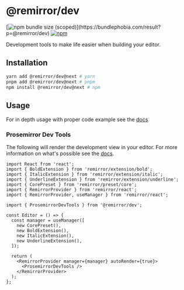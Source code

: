 # @remirror/dev

[![npm bundle size (scoped)](https://img.shields.io/bundlephobia/minzip/@remirror/dev.svg?)](https://bundlephobia.com/result?p=@remirror/dev) [![npm](https://img.shields.io/npm/dm/@remirror/dev.svg?&logo=npm)](https://www.npmjs.com/package/@remirror/dev)

Development tools to make life easier when building your editor.

## Installation

```bash
yarn add @remirror/dev@next # yarn
pnpm add @remirror/dev@next # pnpm
npm install @remirror/dev@next # npm
```

## Usage

For in depth usage with proper code example see the [docs](https://remirror.io)

### Prosemirror Dev Tools

The following will render the development view in your editor. For more information on what's possible see the [docs][prosemirror-dev-tools].

```tsx
import React from 'react';
import { BoldExtension } from 'remirror/extension/bold';
import { ItalicExtension } from 'remirror/extension/italic';
import { UnderlineExtension } from 'remirror/extension/underline';
import { CorePreset } from 'remirror/preset/core';
import { RemirrorProvider } from 'remirror/react';
import { RemirrorProvider, useManager } from 'remirror/react';

import { ProsemirrorDevTools } from '@remirror/dev';

const Editor = () => {
  const manager = useManager([
    new CorePreset(),
    new BoldExtension(),
    new ItalicExtension(),
    new UnderlineExtension(),
  ]);

  return (
    <RemirrorProvider manager={manager} autoRender={true}>
      <ProsemirrorDevTools />
    </RemirrorProvider>
  );
};
```

[prosemirror-dev-tools]: https://github.com/d4rkr00t/prosemirror-dev-tools

